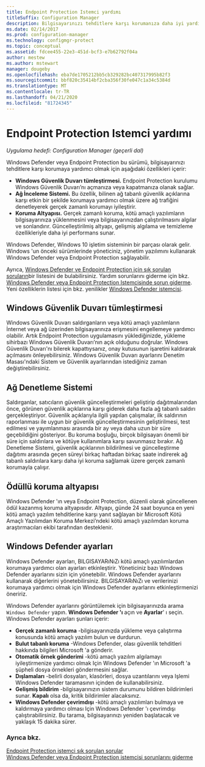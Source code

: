 ```yaml
---
title: Endpoint Protection Istemci yardımı
titleSuffix: Configuration Manager
description: Bilgisayarınızı tehditlere karşı korumanıza daha iyi yardımcı olan Endpoint Protection Özellikler ve geliştirmeler hakkında bilgi edinin.
ms.date: 02/14/2017
ms.prod: configuration-manager
ms.technology: configmgr-protect
ms.topic: conceptual
ms.assetid: fdcee455-22e3-451d-bcf3-e7b62792f04a
author: mestew
ms.author: mstewart
manager: dougeby
ms.openlocfilehash: eba7de1705212bb5cb329282bc407317995b82f3
ms.sourcegitcommit: bbf820c35414bf2cba356f30fe047c1a34c5384d
ms.translationtype: MT
ms.contentlocale: tr-TR
ms.lasthandoff: 04/21/2020
ms.locfileid: "81724345"
---
```

# <a name="endpoint-protection-client-help"></a>Endpoint Protection Istemci yardımı

*Uygulama hedefi: Configuration Manager (geçerli dal)*


Windows Defender veya Endpoint Protection bu sürümü, bilgisayarınızı tehditlere karşı korumaya yardımcı olmak için aşağıdaki özellikleri içerir:  

-   **Windows Güvenlik Duvarı tümleştirmesi.** Endpoint Protection kurulumu Windows Güvenlik Duvarı’nı açmanıza veya kapatmanıza olanak sağlar.  
-   **Ağ İnceleme Sistemi.** Bu özellik, bilinen ağ tabanlı güvenlik açıklarına karşı etkin bir şekilde korumaya yardımcı olmak üzere ağ trafiğini denetleyerek gerçek zamanlı korumayı iyileştirir.  
-   **Koruma Altyapısı.** Gerçek zamanlı koruma, kötü amaçlı yazılımların bilgisayarınıza yüklenmesini veya bilgisayarınızdan çalıştırılmasını algılar ve sonlandırır. Güncelleştirilmiş altyapı, gelişmiş algılama ve temizleme özellikleriyle daha iyi performans sunar.  

Windows Defender, Windows 10 işletim sisteminin bir parçası olarak gelir.  Windows 'un önceki sürümlerinde yöneticiniz, yönetim yazılımını kullanarak Windows Defender veya Endpoint Protection sağlayabilir.

Ayrıca, [Windows Defender ve Endpoint Protection için sık sorulan soruların](endpoint-protection-client-faq.md)bir listesini de bulabilirsiniz. Yardım sorunlarını giderme için bkz. [Windows Defender veya Endpoint Protection Istemcisinde sorun giderme](troubleshoot-endpoint-client.md). Yeni özelliklerin listesi için bkz. yenilikler [Windows Defender istemcisi](https://support.microsoft.com/help/29276/windows-10-whats-new-in-windows-defender).

## <a name="windows-firewall-integration"></a>Windows Güvenlik Duvarı tümleştirmesi  
 Windows Güvenlik Duvarı saldırganların veya kötü amaçlı yazılımların İnternet veya ağ üzerinden bilgisayarınıza erişmesini engellemeye yardımcı olabilir. Artık Endpoint Protection uygulamasını yüklediğinizde, yükleme sihirbazı Windows Güvenlik Duvarı’nın açık olduğunu doğrular. Windows Güvenlik Duvarı'nı bilerek kapattıysanız, onay kutusunun işaretini kaldırarak açılmasını önleyebilirsiniz. Windows Güvenlik Duvarı ayarlarını Denetim Masası'ndaki Sistem ve Güvenlik ayarlarından istediğiniz zaman değiştirebilirsiniz.  

## <a name="network-inspection-system"></a>Ağ Denetleme Sistemi  
 Saldırganlar, satıcıların güvenlik güncelleştirmeleri geliştirip dağıtmalarından önce, görünen güvenlik açıklarına karşı giderek daha fazla ağ tabanlı saldırı gerçekleştiriyor. Güvenlik açıklarıyla ilgili yapılan çalışmalar, ilk saldırının raporlanması ile uygun bir güvenlik güncelleştirmesinin geliştirilmesi, test edilmesi ve yayımlanması arasında bir ay veya daha uzun bir süre geçebildiğini gösteriyor. Bu koruma boşluğu, birçok bilgisayarı önemli bir süre için saldırılara ve kötüye kullanımlara karşı savunmasız bırakır. Ağ Denetleme Sistemi, güvenlik açıklarının bildirilmesi ve güncelleştirme dağıtımı arasında geçen süreyi birkaç haftadan birkaç saate indirerek ağ tabanlı saldırılara karşı daha iyi koruma sağlamak üzere gerçek zamanlı korumayla çalışır.  

## <a name="award-winning-protection-engine"></a>Ödüllü koruma altyapısı  
 Windows Defender 'ın veya Endpoint Protection, düzenli olarak güncellenen ödül kazanmış koruma altyapısıdır. Altyapı, günde 24 saat boyunca en yeni kötü amaçlı yazılım tehditlerine karşı yanıt sağlayan bir Microsoft Kötü Amaçlı Yazılımdan Koruma Merkezi’ndeki kötü amaçlı yazılımdan koruma araştırmacıları ekibi tarafından desteklenir.  

## <a name="windows-defender-settings"></a>Windows Defender ayarları
Windows Defender ayarları, BILGISAYARıNıZı kötü amaçlı yazılımlardan korumaya yardımcı olan ayarları etkinleştirir. Yöneticiniz bazı Windows Defender ayarlarını sizin için yönetebilir. Windows Defender ayarlarını kullanarak diğerlerini yönetebilirsiniz. BILGISAYARıNıZı ve verilerinizi korumaya yardımcı olmak için Windows Defender ayarlarını etkinleştirmenizi öneririz.

Windows Defender ayarlarını görüntülemek için bilgisayarınızda arama `Windows Defender` yapın. **Windows Defender 'ı** açın ve **Ayarlar**' ı seçin. Windows Defender ayarları şunları içerir:
- **Gerçek zamanlı koruma** -bilgisayarınızda yükleme veya çalıştırma konusunda kötü amaçlı yazılım bulun ve durdurun.
- **Bulut tabanlı koruma** -Windows Defender, olası güvenlik tehditleri hakkında bilgileri Microsoft 'a gönderir.
- **Otomatik örnek gönderimi** -kötü amaçlı yazılım algılamayı iyileştirmenize yardımcı olmak Için Windows Defender 'ın Microsoft 'a şüpheli dosya örnekleri göndermesini sağlar.
- **Dışlamaları** -belirli dosyaları, klasörleri, dosya uzantılarını veya Işlemi Windows Defender taramasının içinden de kullanabilirsiniz.
- **Gelişmiş bildirim** -bilgisayarınızın sistem durumunu bildiren bildirimleri sunar. **Kapalı** olsa da, kritik bildirimler alacaksınız.
- **Windows Defender çevrimdışı** -kötü amaçlı yazılımları bulmaya ve kaldırmaya yardımcı olması Için Windows Defender 'ı çevrimdışı çalıştırabilirsiniz. Bu tarama, bilgisayarınızı yeniden başlatacak ve yaklaşık 15 dakika sürer.

### <a name="see-also"></a>Ayrıca bkz.  
 [Endpoint Protection istemci sık sorulan sorular](endpoint-protection-client-faq.md)   
 [Windows Defender veya Endpoint Protection istemcisi sorunlarını giderme](troubleshoot-endpoint-client.md)

